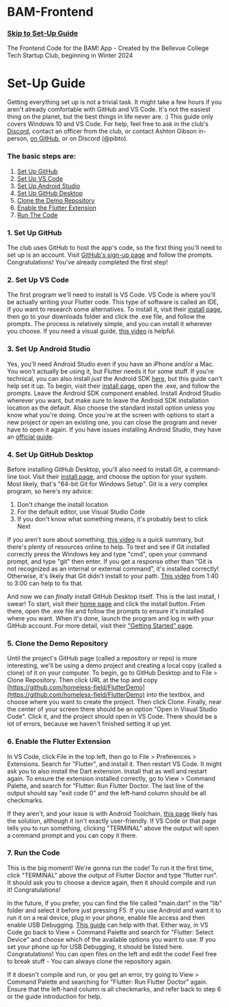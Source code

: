 # BAM-Frontend
### [Skip to Set-Up Guide](#set-up-guide)
  The Frontend Code for the BAM! App - Created by the Bellevue College Tech Startup Club, beginning in Winter 2024


# Set-Up Guide
Getting everything set up is not a trivial task. It might take a few hours if you aren't already comfortable with GitHub and VS Code. It's not the easiest thing on the planet, but the best things in life never are. :) This guide only covers Windows 10 and VS Code. For help, feel free to ask in the club's [Discord](https://discord.gg/Dw8dHZEDmu), contact an officer from the club, or contact Ashton Gibson in-person, [on GitHub](https://github.com/homeless-field), or on Discord (@pibto).
### The basic steps are:
1. [Set Up GitHub](#1-set-up-github)
2. [Set Up VS Code](#set-up-vs-code)
3. [Set Up Android Studio](#set-up-android-studio)
4. [Set Up GitHub Desktop](#set-up-github-desktop)
5. [Clone the Demo Repository](#clone-the-demo-repository)
6. [Enable the Flutter Extension](#enable-the-flutter-extension)
7. [Run The Code](#run-the-code)

### 1. Set Up GitHub
The club uses GitHub to host the app's code, so the first thing you'll need to set up is an account. Visit [GitHub's sign-up page](https://github.com/signup) and follow the prompts. Congratulations! You've already completed the first step!

### 2. Set Up VS Code
The first program we'll need to install is VS Code. VS Code is where you'll be actually writing your Flutter code. This type of software is called an IDE, if you want to research some alternatives. To install it, visit their [install page](https://code.visualstudio.com/download), then go to your downloads folder and click the .exe file, and follow the prompts. The process is relatively simple, and you can install it wherever you choose. If you need a visual guide, [this video](https://www.youtube.com/watch?v=HxJXKFxhah4) is helpful.

### 3. Set Up Android Studio
Yes, you'll need Android Studio even if you have an iPhone and/or a Mac. You won't actually be using it, but Flutter needs it for some stuff. If you're technical, you can also install _just_ the Android SDK [here](https://developer.android.com/studio/index.html#command-line-tools-only), but this guide can't help set it up. To begin, visit their [install page](https://developer.android.com/studio), open the .exe, and follow the prompts. Leave the Android SDK component enabled. Install Android Studio wherever you want, but make sure to leave the Android SDK installation location as the default. Also choose the standard install option unless you know what you're doing. Once you're at the screen with options to start a new project or open an existing one, you can close the program and never have to open it again. If you have issues installing Android Studio, they have an [official guide](https://developer.android.com/studio/install).

### 4. Set Up GitHub Desktop
Before installing GitHub Desktop, you'll also need to install Git, a command-line tool. Visit their [install page](https://git-scm.com/download/win), and choose the option for your system. Most likely, that's "64-bit Git for Windows Setup".  Git is a _very_ complex program, so here's my advice:
1. Don't change the install location
2. For the default editor, use Visual Studio Code
3. If you don't know what something means, it's probably best to click Next
     
If you aren't sure about something, [this video](https://www.youtube.com/watch?v=RsNsYvYDyTc) is a quick summary, but there's plenty of resources online to help. To test and see if Git installed correctly press the Windows key and type "cmd", open your command prompt, and type "git" then enter. If you get a response other than "Git is not recognized as an internal or external command", it's installed correctly! Otherwise, it's likely that Git didn't install to your path. [This video](https://www.youtube.com/watch?v=lt9oDAvpG4I) from 1:40 to 3:00 can help to fix that.

And now we can _finally_ install GitHub Desktop itself. This is the last install, I swear! To start, visit their [home page](https://desktop.github.com) and click the install button. From there, open the .exe file and follow the prompts to ensure it's installed where you want. When it's done, launch the program and log in with your GitHub account. For more detail, visit their ["Getting Started" page](https://docs.github.com/en/desktop/overview/getting-started-with-github-desktop).

### 5. Clone the Demo Repository
Until the project's GitHub page (called a repository or repo) is more interesting, we'll be using a demo project and creating a local copy (called a clone) of it on your computer. To begin, go to GitHub Desktop and to File > Clone Repository. Then click URL at the top and copy [https://github.com/homeless-field/FlutterDemo](https://github.com/homeless-field/FlutterDemo) into the textbox, and choose where you want to create the project. Then click Clone. Finally, near the center of your screen there should be an option "Open in Visual Studio Code". Click it, and the project should open in VS Code. There should be a lot of errors, because we haven't finished setting it up yet.

### 6. Enable the Flutter Extension
In VS Code, click File in the top left, then go to File > Preferences > Extensions. Search for "Flutter", and install it. Then restart VS Code. It might ask you to also install the Dart extension. Install that as well and restart again. To ensure the extension installed correctly, go to View > Command Palette, and search for "Flutter: Run Flutter Doctor. The last line of the output should say "exit code 0" and the left-hand column should be all checkmarks.

If they aren't, and your issue is with Android Toolchain, [this page](https://developer.android.com/tools) likely has the solution, although it isn't exactly user-friendly. If VS Code or that page tells you to run something, clicking "TERMINAL" above the output will open a command prompt and you can copy it there.

### 7. Run the Code
This is the big moment! We're gonna run the code! To run it the first time, click "TERMINAL" above the output of Flutter Doctor and type "flutter run". It should ask you to choose a device again, then it should compile and run it! Congratulations!

In the future, if you prefer, you can find the file called "main.dart" in the "lib" folder and select it before just pressing F5. If you use Android and want it to run it on a real device, plug in your phone, enable file access and then enable USB Debugging. [This guide](https://developer.android.com/studio/debug/dev-options) can help with that. Either way, in VS Code go back to View > Command Palette and search for "Flutter: Select Device" and choose which of the available options you want to use. If you set your phone up for USB Debugging, it should be listed here. Congratulations! You can open files on the left and edit the code! Feel free to break stuff - You can always clone the repository again.

If it doesn't compile and run, or you get an error, try going  to View > Command Palette and searching for "Flutter: Run Flutter Doctor" again. Ensure that the left-hand column is all checkmarks, and refer back to step 6 or the guide introduction for help.
